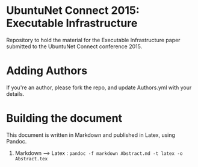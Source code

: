 UbuntuNet Connect 2015: Executable Infrastructure
=======================================

Repository to hold the material for the Executable Infrastructure paper submitted to the UbuntuNet Connect conference 2015.


Adding Authors
============

If you're an author, please fork the repo, and update Authors.yml with your details.


Building the document
=================

This document is written in Markdown and published in Latex, using Pandoc.

  1. Markdown --> Latex : `pandoc -f markdown Abstract.md -t latex -o Abstract.tex`
